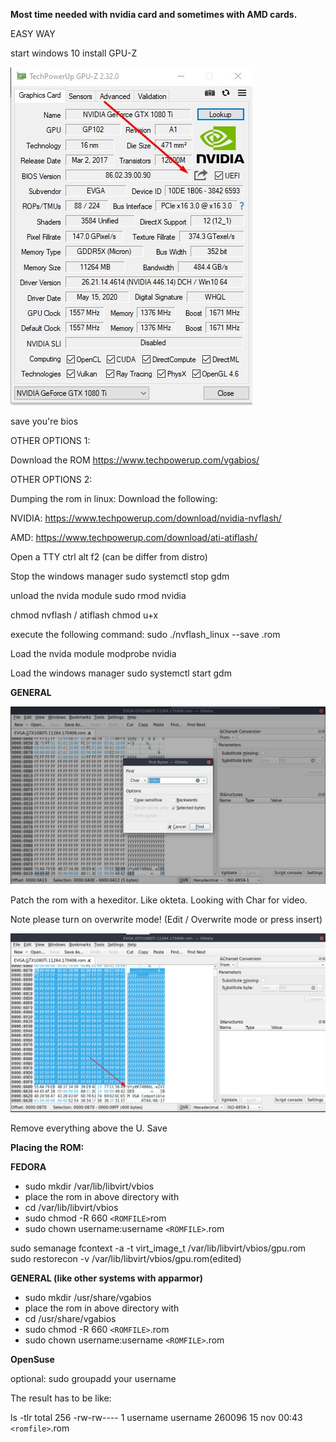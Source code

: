 **Most time needed with nvidia card and sometimes with AMD cards.**

EASY WAY

start windows 10
install GPU-Z

![image](uploads/fc5745a7ff92aa34bf3db2abb7a8b997/image.png)

save you're bios


OTHER OPTIONS 1:

Download the ROM
https://www.techpowerup.com/vgabios/


OTHER OPTIONS 2:

Dumping the rom in linux:
Download the following:

NVIDIA:
https://www.techpowerup.com/download/nvidia-nvflash/

AMD:
https://www.techpowerup.com/download/ati-atiflash/


Open a TTY
ctrl alt f2 (can be differ from distro)

Stop the windows manager
sudo systemctl stop gdm

unload the nvida module
sudo rmod nvidia

chmod nvflash / atiflash
chmod u+x <nvflash>

execute the following command:
sudo ./nvflash_linux --save <romfile>.rom

Load the nvida module
modprobe nvidia

Load the windows manager
sudo systemctl start gdm


**GENERAL**

![image](uploads/33a1a4a56bd6b6b7cd9e1b17d8fa6a48/image.png)

Patch the rom with a hexeditor. Like okteta. Looking with Char for video.

Note please turn on overwrite mode! (Edit / Overwrite mode or press insert)


![image](uploads/b56e21f062af2d86374656bb5df541d2/image.png)

Remove everything above the U.
Save 



**Placing the ROM:**

**FEDORA**

- sudo mkdir /var/lib/libvirt/vbios
- place the rom in above directory with 
- cd /var/lib/libvirt/vbios
- sudo chmod -R 660 `<ROMFILE>`rom
- sudo chown username:username `<ROMFILE>`.rom

sudo semanage fcontext -a -t virt_image_t /var/lib/libvirt/vbios/gpu.rom
sudo restorecon -v /var/lib/libvirt/vbios/gpu.rom(edited)



**GENERAL (like other systems with apparmor)**

- sudo mkdir /usr/share/vgabios
- place the rom in above directory with 
- cd /usr/share/vgabios
- sudo chmod -R 660 `<ROMFILE>`.rom
- sudo chown username:username `<ROMFILE>`.rom

**OpenSuse**

optional:
sudo groupadd your username


The result has to be like:

ls -tlr
total 256
-rw-rw---- 1 username username 260096 15 nov 00:43 `<romfile>`.rom






